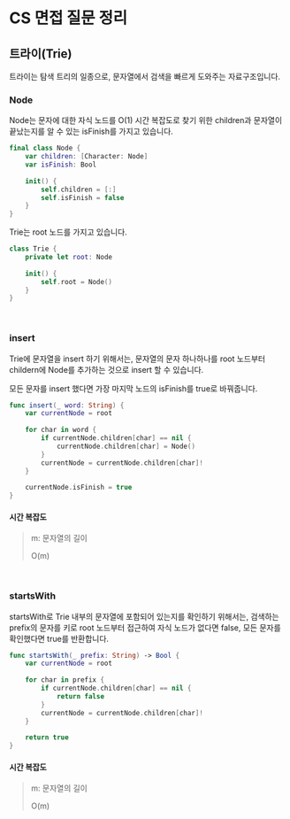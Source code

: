 # CS 면접 질문 정리

## 트라이(Trie)

트라이는 탐색 트리의 일종으로, 문자열에서 검색을 빠르게 도와주는 자료구조입니다.

### Node

Node는 문자에 대한 자식 노드를 O(1) 시간 복잡도로 찾기 위한 children과 문자열이 끝났는지를 알 수 있는 isFinish를 가지고 있습니다.

```swift
final class Node {
    var children: [Character: Node]
    var isFinish: Bool
    
    init() {
        self.children = [:]
        self.isFinish = false
    }
}
```

Trie는 root 노드를 가지고 있습니다.

```swift
class Trie {
    private let root: Node
    
    init() {
        self.root = Node()
    }
}
```

<br>

### insert

Trie에 문자열을 insert 하기 위해서는, 문자열의 문자 하나하나를 root 노드부터 childern에 Node를 추가하는 것으로 insert 할 수 있습니다.

모든 문자를 insert 했다면 가장 마지막 노드의 isFinish를 true로 바꿔줍니다.

```swift
func insert(_ word: String) {
    var currentNode = root
    
    for char in word {
        if currentNode.children[char] == nil {
            currentNode.children[char] = Node()
        }
        currentNode = currentNode.children[char]!
    }
    
    currentNode.isFinish = true
}
```

#### 시간 복잡도

> m: 문자열의 길이
> 
> O(m)

<br>

### startsWith

startsWith로 Trie 내부의 문자열에 포함되어 있는지를 확인하기 위해서는, 검색하는 prefix의 문자를 키로 root 노드부터 접근하여 자식 노드가 없다면 false, 모든 문자를 확인했다면 true를 반환합니다.

```swift
func startsWith(_ prefix: String) -> Bool {
    var currentNode = root
    
    for char in prefix {
        if currentNode.children[char] == nil {
            return false
        }
        currentNode = currentNode.children[char]!
    }
    
    return true
}
```

#### 시간 복잡도

> m: 문자열의 길이
> 
> O(m)

